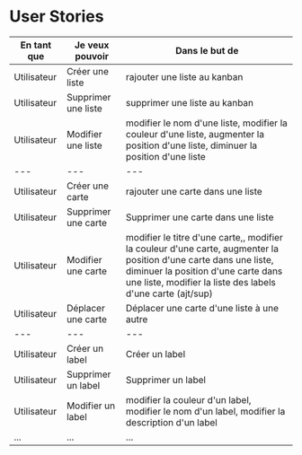 # User Stories

|En tant que|Je veux pouvoir| Dans le but de|
|---|---|---|
|Utilisateur| Créer une liste| rajouter une liste au kanban|
|Utilisateur| Supprimer une liste| supprimer une liste au kanban|
|Utilisateur| Modifier une liste | modifier le nom d'une liste, modifier la couleur d'une liste, augmenter la position d'une liste, diminuer la position d'une liste|
|---|---|---|
|Utilisateur| Créer une carte | rajouter une carte dans une liste|
|Utilisateur| Supprimer une carte | Supprimer une carte dans une liste|
|Utilisateur| Modifier une carte | modifier le titre d'une carte,, modifier la couleur d'une carte, augmenter la position d'une carte dans une liste, diminuer la position d'une carte dans une liste, modifier la liste des labels d'une carte (ajt/sup)|
|Utilisateur| Déplacer une carte | Déplacer une carte d'une liste à une autre|
|---|---|---|
|Utilisateur| Créer un label | Créer un label|
|Utilisateur| Supprimer un label | Supprimer un label|
|Utilisateur| Modifier un label | modifier la couleur d'un label, modifier le nom d'un label, modifier la description d'un label|
|...|...|...|
